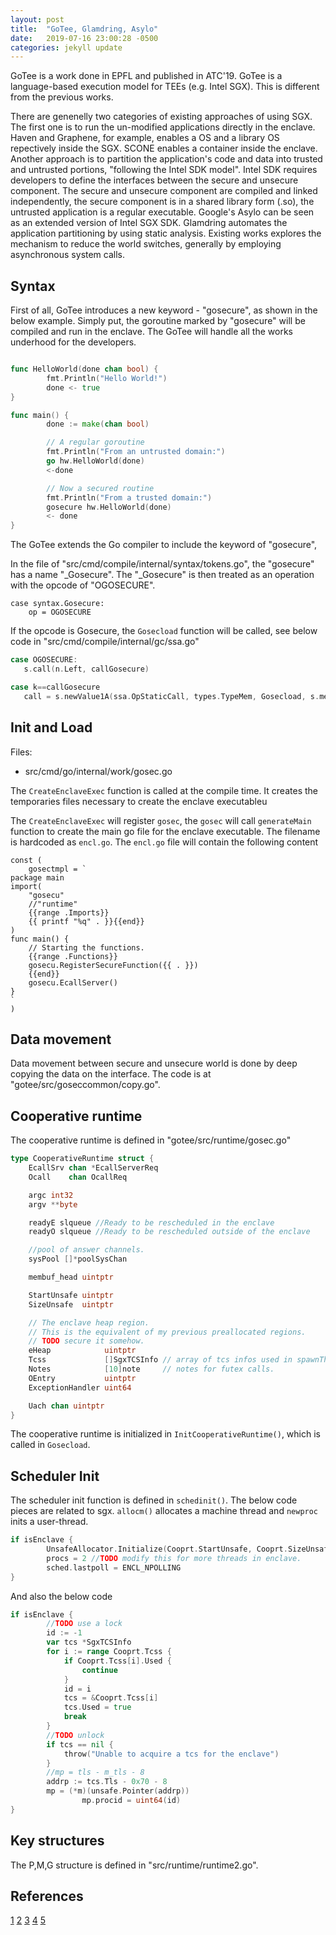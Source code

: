 ```yaml
---
layout: post
title:  "GoTee, Glamdring, Asylo"
date:   2019-07-16 23:00:28 -0500
categories: jekyll update
---
```


GoTee is a work done in EPFL and published in ATC'19. GoTee is a language-based execution model for TEEs (e.g. Intel SGX). This is different from the previous works. 

There are genenelly two categories of existing approaches of using SGX. The first one is to run the un-modified applications directly in the enclave. Haven and Graphene, for example, enables a OS and a library OS repectively inside the SGX. SCONE enables a container inside the enclave. Another approach is to partition the application's code and data into trusted and untrusted portions, "following the Intel SDK model". Intel SDK requires developers to define the interfaces between the secure and unsecure component. The secure and unsecure component are compiled and linked independently, the secure component is in a shared library form (.so), the untrusted application is a regular executable. Google's Asylo can be seen as an extended version of Intel SGX SDK. Glamdring automates the application partitioning by using static analysis. Existing works explores the mechanism to reduce the world switches, generally by employing asynchronous system calls. 


## Syntax

First of all, GoTee introduces a new keyword - "gosecure",  as shown in the below example. Simply put, the goroutine marked by "gosecure" will be compiled and run in the enclave. The GoTee will handle all the works underhood for the developers. 

```go

func HelloWorld(done chan bool) {
        fmt.Println("Hello World!")
        done <- true
}

func main() {
        done := make(chan bool)

        // A regular goroutine
        fmt.Println("From an untrusted domain:")
        go hw.HelloWorld(done)
        <-done

        // Now a secured routine
        fmt.Println("From a trusted domain:")
        gosecure hw.HelloWorld(done)
        <- done
}
``` 

The GoTee extends the Go compiler to include the keyword of "gosecure", 

In the file of "src/cmd/compile/internal/syntax/tokens.go", the "gosecure" has a name "_Gosecure". The "_Gosecure" is then treated as an operation with the opcode of "OGOSECURE".

```
case syntax.Gosecure:
	op = OGOSECURE
```


If the opcode is Gosecure, the `Gosecload` function will be called, see below code in "src/cmd/compile/internal/gc/ssa.go"

```go
case OGOSECURE:
   s.call(n.Left, callGosecure)
```

```go
case k==callGosecure
   call = s.newValue1A(ssa.OpStaticCall, types.TypeMem, Gosecload, s.mem())
```

## Init and Load

Files:

* src/cmd/go/internal/work/gosec.go

The `CreateEnclaveExec` function is called at the compile time. It creates the temporaries files necessary to create the enclave executableu

The `CreateEnclaveExec` will register `gosec`,  the `gosec` will call `generateMain` function to create the main go file for the enclave executable. The filename is hardcoded as `encl.go`. The `encl.go` file will contain the following content

```
const (
	gosectmpl = `
package main
import(
	"gosecu"
	//"runtime"
	{{range .Imports}}
	{{ printf "%q" . }}{{end}}
)
func main() {
	// Starting the functions.
	{{range .Functions}}
	gosecu.RegisterSecureFunction({{ . }})
	{{end}}
	gosecu.EcallServer()
}
`
)
``` 


## Data movement

Data movement between secure and unsecure world is done by deep copying the data on the interface. The code is at "gotee/src/goseccommon/copy.go".
 
## Cooperative runtime

The cooperative runtime is defined in "gotee/src/runtime/gosec.go"

```go
type CooperativeRuntime struct {
	EcallSrv chan *EcallServerReq
	Ocall    chan OcallReq

	argc int32
	argv **byte

	readyE slqueue //Ready to be rescheduled in the enclave
	readyO slqueue //Ready to be rescheduled outside of the enclave

	//pool of answer channels.
	sysPool []*poolSysChan

	membuf_head uintptr

	StartUnsafe uintptr
	SizeUnsafe  uintptr

	// The enclave heap region.
	// This is the equivalent of my previous preallocated regions.
	// TODO secure it somehow.
	eHeap            uintptr
	Tcss             []SgxTCSInfo // array of tcs infos used in spawnThread
	Notes            [10]note     // notes for futex calls.
	OEntry           uintptr
	ExceptionHandler uint64

	Uach chan uintptr
}
```
The cooperative runtime is initialized in `InitCooperativeRuntime()`, which is called in `Gosecload`.

## Scheduler Init

The scheduler init function is defined in `schedinit()`. The below code pieces are related to sgx. `allocm()` allocates a machine thread and `newproc` inits a user-thread.

```go
if isEnclave {
		UnsafeAllocator.Initialize(Cooprt.StartUnsafe, Cooprt.SizeUnsafe)
		procs = 2 //TODO modify this for more threads in enclave.
		sched.lastpoll = ENCL_NPOLLING
}
```

And also the below code

```go
if isEnclave {
		//TODO use a lock
		id := -1
		var tcs *SgxTCSInfo
		for i := range Cooprt.Tcss {
			if Cooprt.Tcss[i].Used {
				continue
			}
			id = i
			tcs = &Cooprt.Tcss[i]
			tcs.Used = true
			break
		}
		//TODO unlock
		if tcs == nil {
			throw("Unable to acquire a tcs for the enclave")
		}
		//mp = tls - m_tls - 8
		addrp := tcs.Tls - 0x70 - 8
		mp = (*m)(unsafe.Pointer(addrp))
                mp.procid = uint64(id)
}
```

## Key structures

The P,M,G structure is defined in "src/runtime/runtime2.go".

## References 
[1](https://www.cnblogs.com/WCFGROUP/p/8437382.html)
[2](https://hustcat.github.io/dive-into-goroutine/)
[3](https://juejin.im/entry/5a603c48f265da3e591e5477)
[4](https://hustcat.github.io/dive-into-stack-defer-panic-recover-in-go/)
[5](https://www.cnblogs.com/zkweb/p/7815600.html)
